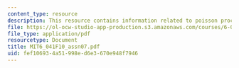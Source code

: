 ```yaml
---
content_type: resource
description: This resource contains information related to poisson process.
file: https://ol-ocw-studio-app-production.s3.amazonaws.com/courses/6-041-probabilistic-systems-analysis-and-applied-probability-fall-2010/fef106934a51998ed6e3670e948f7946_MIT6_041F10_assn07.pdf
file_type: application/pdf
resourcetype: Document
title: MIT6_041F10_assn07.pdf
uid: fef10693-4a51-998e-d6e3-670e948f7946
---
```


